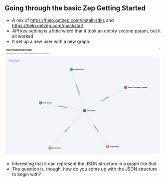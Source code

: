 ## Going through the basic Zep Getting Started
- A mix of https://help.getzep.com/install-sdks and https://help.getzep.com/quickstart
- API key setting is a little wierd that it took an empty second param, but it all worked
- It set up a new user with a new graph:

![Alt text](img/basic-zep1.jpg)

- Interesting that it can represent the JSON structure in a graph like that
- The question is, though, how do you come up with the JSON structure to begin with?